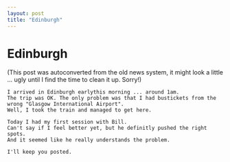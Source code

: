 ```yaml
---
layout: post
title: "Edinburgh"
---
```

<h1>Edinburgh</h1>
(This post was autoconverted from the old news system,
it might look a little ... ugly until I find the time
to clean it up.
Sorry!)

    I arrived in Edinburgh earlythis morning ... around 1am.
    The trip was OK. The only problem was that I had bustickets from the wrong "Glasgow International Airport".
    Well, I took the train and managed to get here.
    
    Today I had my first session with Bill.
    Can't say if I feel better yet, but he definitly pushed the right spots.
    And it seemed like he really understands the problem.
    
    I'll keep you posted.
    

